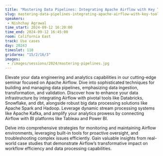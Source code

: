 ```yaml
---
title: "Mastering Data Pipelines: Integrating Apache Airflow with Key Tools for Advanced Analytics"
slug: mastering-data-pipelines-integrating-apache-airflow-with-key-tools-for-advanced-analytics
speakers:
 - Nishchay Agrawal
time_start: 2024-09-12 16:20:00
time_end: 2024-09-12 16:45:00
room: California East
track: Use cases
day: 20243
timeslot: 110
gridarea: "15/2/16/3"
images: 
 - /images/sessions/2024/mastering-pipelines.jpg
---
```


Elevate your data engineering and analytics capabilities in our cutting-edge seminar focused on Apache Airflow. Dive into sophisticated techniques for building and managing data pipelines, emphasizing data ingestion, transformation, and validation. Discover how to enhance your data infrastructure by integrating Airflow with pivotal tools like Databricks, Snowflake, and dbt, alongside robust big data processing solutions like Apache Spark and Hadoop. Leverage dynamic stream processing systems like Apache Kafka, and amplify your analytics prowess by connecting Airflow with BI platforms like Tableau and Power BI. 
 
 
 
 Delve into comprehensive strategies for monitoring and maintaining Airflow environments, leveraging built-in tools for proactive oversight, and troubleshooting complex issues efficiently. Gain valuable insights from real-world case studies that demonstrate Airflow’s transformative impact on workflow efficiency and data processing capabilities.